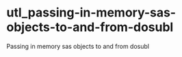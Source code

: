 # utl_passing-in-memory-sas-objects-to-and-from-dosubl
Passing in memory sas objects to and from dosubl  
